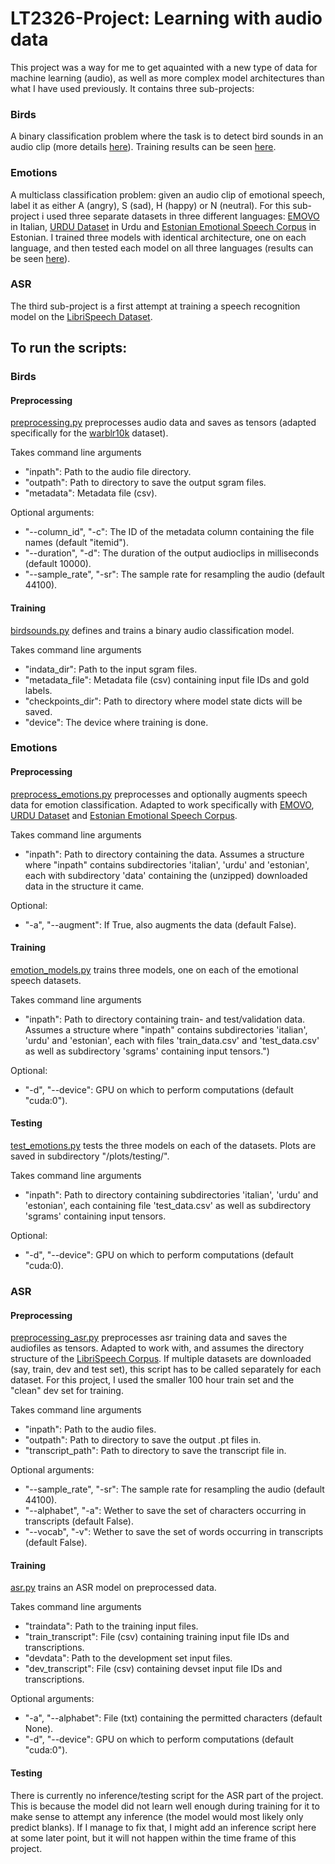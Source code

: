# LT2326-Project: Learning with audio data

This project was a way for me to get aquainted with a new type of data for machine learning (audio), as well as more complex model architectures than what I have used previously. It contains three sub-projects: 

### Birds
A binary classification problem where the task is to detect bird sounds in an audio clip (more details [here](https://machine-listening.eecs.qmul.ac.uk/bird-audio-detection-challenge/)). Training results can be seen [here](https://github.com/TomBladsjo/LT2326-Project/tree/main/birds).

### Emotions
A multiclass classification problem: given an audio clip of emotional speech, label it as either A (angry), S (sad), H (happy) or N (neutral). For this sub-project i used three separate datasets in three different languages: [EMOVO](http://voice.fub.it/activities/corpora/emovo/index.html) in Italian, [URDU Dataset](https://github.com/siddiquelatif/URDU-Dataset/tree/master) in Urdu and [Estonian Emotional Speech Corpus](https://metashare.ut.ee/repository/download/4d42d7a8463411e2a6e4005056b40024a19021a316b54b7fb707757d43d1a889/) in Estonian. I trained three models with identical architecture, one on each language, and then tested each model on all three languages (results can be seen [here](https://github.com/TomBladsjo/LT2326-Project/tree/main/emotion/plots/testing)).

### ASR
The third sub-project is a first attempt at training a speech recognition model on the [LibriSpeech Dataset](http://www.openslr.org/12).

## To run the scripts:
### Birds
#### Preprocessing
[preprocessing.py](https://github.com/TomBladsjo/LT2326-Project/blob/main/birds/preprocessing.py) preprocesses audio data and saves as tensors (adapted specifically for the [warblr10k](https://machine-listening.eecs.qmul.ac.uk/bird-audio-detection-challenge/) dataset).

Takes command line arguments 
- "inpath": Path to the audio file directory.
- "outpath": Path to directory to save the output sgram files.
- "metadata": Metadata file (csv).

Optional arguments:
- "--column_id", "-c": The ID of the metadata column containing the file names (default "itemid").
- "--duration", "-d": The duration of the output audioclips in milliseconds (default 10000).
- "--sample_rate", "-sr": The sample rate for resampling the audio (default 44100).
#### Training
[birdsounds.py](https://github.com/TomBladsjo/LT2326-Project/blob/main/birds/birdsounds.py) defines and trains a binary audio classification model. 

Takes command line arguments
- "indata_dir": Path to the input sgram files.
- "metadata_file": Metadata file (csv) containing input file IDs and gold labels.
- "checkpoints_dir": Path to directory where model state dicts will be saved.
- "device": The device where training is done.

### Emotions
#### Preprocessing
[preprocess_emotions.py](https://github.com/TomBladsjo/LT2326-Project/blob/main/emotion/preprocess_emotions.py) preprocesses and optionally augments speech data for emotion classification. Adapted to work specifically with [EMOVO](http://voice.fub.it/activities/corpora/emovo/index.html), [URDU Dataset](https://github.com/siddiquelatif/URDU-Dataset/tree/master) and [Estonian Emotional Speech Corpus](https://metashare.ut.ee/repository/download/4d42d7a8463411e2a6e4005056b40024a19021a316b54b7fb707757d43d1a889/). 

Takes command line arguments
- "inpath": Path to directory containing the data. Assumes a structure where "inpath" contains subdirectories 'italian', 'urdu' and 'estonian', each with subdirectory 'data' containing the (unzipped) downloaded data in the structure it came.

Optional:
- "-a", "--augment": If True, also augments the data (default False).

#### Training
[emotion_models.py](https://github.com/TomBladsjo/LT2326-Project/blob/main/emotion/emotion_models.py) trains three models, one on each of the emotional speech datasets.

Takes command line arguments
- "inpath": Path to directory containing train- and test/validation data. Assumes a structure where "inpath" contains subdirectories 'italian', 'urdu' and 'estonian', each with files 'train_data.csv' and 'test_data.csv' as well as subdirectory 'sgrams' containing input tensors.")

Optional:
- "-d", "--device": GPU on which to perform computations (default "cuda:0").

#### Testing
[test_emotions.py](https://github.com/TomBladsjo/LT2326-Project/blob/main/emotion/test_emotions.py) tests the three models on each of the datasets. Plots are saved in subdirectory "/plots/testing/".

Takes command line arguments
- "inpath": Path to directory containing subdirectories 'italian', 'urdu' and 'estonian', each containing file 'test_data.csv' as well as subdirectory 'sgrams' containing input tensors.

Optional:
- "-d", "--device": GPU on which to perform computations (default "cuda:0).

### ASR
#### Preprocessing
[preprocessing_asr.py](https://github.com/TomBladsjo/LT2326-Project/blob/main/asr/preprocessing_asr.py) preprocesses asr training data and saves the audiofiles as tensors. Adapted to work with, and assumes the directory structure of the [LibriSpeech Corpus](http://www.openslr.org/12). If multiple datasets are downloaded (say, train, dev and test set), this script has to be called separately for each dataset. For this project, I used the smaller 100 hour train set and the "clean" dev set for training.

Takes command line arguments
- "inpath": Path to the audio files.
- "outpath": Path to directory to save the output .pt files in.
- "transcript_path": Path to directory to save the transcript file in.

Optional arguments:
- "--sample_rate", "-sr": The sample rate for resampling the audio (default 44100).
- "--alphabet", "-a": Wether to save the set of characters occurring in transcripts (default False).
- "--vocab", "-v": Wether to save the set of words occurring in transcripts (default False).

#### Training
[asr.py](https://github.com/TomBladsjo/LT2326-Project/blob/main/asr/asr.py) trains an ASR model on preprocessed data.

Takes command line arguments
- "traindata": Path to the training input files.
- "train_transcript": File (csv) containing training input file IDs and transcriptions.
- "devdata": Path to the development set input files.
- "dev_transcript": File (csv) containing devset input file IDs and transcriptions.

Optional arguments:
- "-a", "--alphabet": File (txt) containing the permitted characters (default None).
- "-d", "--device": GPU on which to perform computations (default "cuda:0").

#### Testing
There is currently no inference/testing script for the ASR part of the project. This is because the model did not learn well enough during training for it to make sense to attempt any inference (the model would most likely only predict blanks). If I manage to fix that, I might add an inference script here at some later point, but it will not happen within the time frame of this project.





















